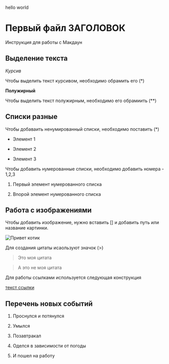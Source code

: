 hello world

# Первый файл ЗАГОЛОВОК
Инструкция для работы с Макдаун

## Выделение текста

*Курсив*

Чтобы выделить текст курсивом, необходимо обрамить его (*)

**Полужирный**

Чтобы выделить текст полужирным, необходимо его обрамиить (**)

## Списки разные


Чтобы добаваить ненумированный списки, необходимо поставить (*)
* Элемент 1

* Элемент 2

* Элемент 3

Чтобы добавить нумерованные списки, необходимо добавить номера - 1,2,3

1. Первый элемент нумерованного списка

2. Вnорой элемент нумерованного списка

## Работа с изображениями
Чтобы добавить изображение, нужно вставить [] и добавить путь или название картинки.

![Привет котик](CAT.JPG)


Для создания цитаты исаользуют значок (>)
> Это моя цитата

> А это не моя цитата

Для работы ссылками используется следующая конструкция

[текст ссылки](URL)

## Перечень новых событий

1. Проснулся и потянулся

2. Умылся

3. Позавтракал

4. Оделся в зависимости от погоды 

5. И пошел на работу
